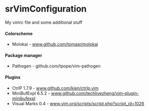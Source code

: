 # srVimConfiguration
My vimrc file and some additional stuff

#### Colorscheme
* Molokai - www.github.com/tomasr/molokai

#### Package manager
* Pathogen - github.com/tpope/vim-pathogen

#### Plugins
* CtrlP 1.7.9 - www.github.com/kien/ctrlp.vim
* MiniBufExpl 6.5.2 - www.github.com/techlivezheng/vim-plugin-minibufexpl
* Visual Marks 0.4 - www.vim.org/scripts/script.php?script_id=1026
